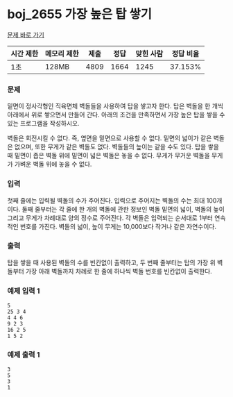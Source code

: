 # boj_2655 가장 높은 탑 쌓기
<a href = "https://www.acmicpc.net/problem/2655"> 문제 바로 가기 </a>

|**시간 제한**|**메모리 제한**|**제출**|**정답**|**맞힌 사람**|**정답 비율**|
|-----------|-------------|------|------|----------|----------|
|  1초      |  128MB      | 4809 | 1664 |   1245   |  37.153% |

### 문제

밑면이 정사각형인 직육면체 벽돌들을 사용하여 탑을 쌓고자 한다. 탑은 벽돌을 한 개씩 아래에서 위로 쌓으면서 만들어 간다. 아래의 조건을 만족하면서 가장 높은 탑을 쌓을 수 있는 프로그램을 작성하시오.

벽돌은 회전시킬 수 없다. 즉, 옆면을 밑면으로 사용할 수 없다.
밑면의 넓이가 같은 벽돌은 없으며, 또한 무게가 같은 벽돌도 없다.
벽돌들의 높이는 같을 수도 있다.
탑을 쌓을 때 밑면이 좁은 벽돌 위에 밑면이 넓은 벽돌은 놓을 수 없다.
무게가 무거운 벽돌을 무게가 가벼운 벽돌 위에 놓을 수 없다.

### 입력

첫째 줄에는 입력될 벽돌의 수가 주어진다. 입력으로 주어지는 벽돌의 수는 최대 100개이다. 둘째 줄부터는 각 줄에 한 개의 벽돌에 관한 정보인 벽돌 밑면의 넓이, 벽돌의 높이 그리고 무게가 차례대로 양의 정수로 주어진다. 각 벽돌은 입력되는 순서대로 1부터 연속적인 번호를 가진다. 벽돌의 넓이, 높이 무게는 10,000보다 작거나 같은 자연수이다.

### 출력

탑을 쌓을 때 사용된 벽돌의 수를 빈칸없이 출력하고, 두 번째 줄부터는 탑의 가장 위 벽돌부터 가장 아래 벽돌까지 차례로 한 줄에 하나씩 벽돌 번호를 빈칸없이 출력한다.

### 예제 입력 1
```
5
25 3 4
4 4 6
9 2 3
16 2 5
1 5 2
```

### 예제 출력 1
```
3
5
3
1
```